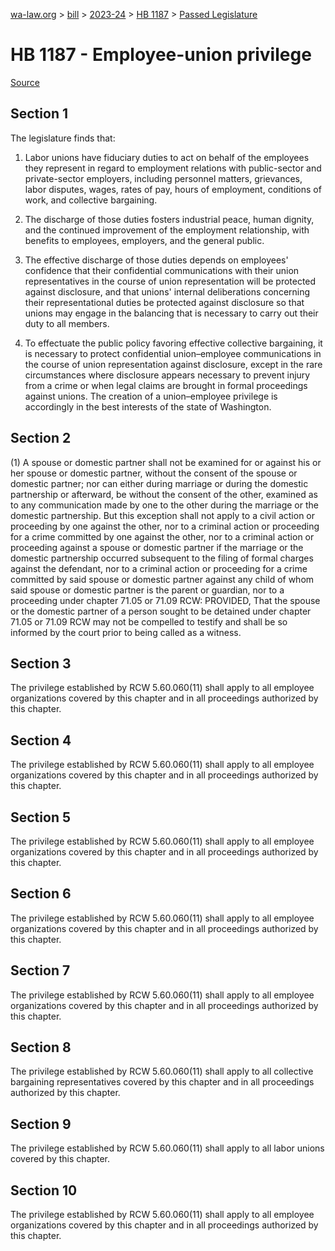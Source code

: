 [wa-law.org](/) > [bill](/bill/) > [2023-24](/bill/2023-24/) > [HB 1187](/bill/2023-24/hb/1187/) > [Passed Legislature](/bill/2023-24/hb/1187/S.PL/)

# HB 1187 - Employee-union privilege

[Source](http://lawfilesext.leg.wa.gov/biennium/2023-24/Pdf/Bills/House%20Passed%20Legislature/1187-S.PL.pdf)

## Section 1
The legislature finds that:

1. Labor unions have fiduciary duties to act on behalf of the employees they represent in regard to employment relations with public-sector and private-sector employers, including personnel matters, grievances, labor disputes, wages, rates of pay, hours of employment, conditions of work, and collective bargaining.

2. The discharge of those duties fosters industrial peace, human dignity, and the continued improvement of the employment relationship, with benefits to employees, employers, and the general public.

3. The effective discharge of those duties depends on employees' confidence that their confidential communications with their union representatives in the course of union representation will be protected against disclosure, and that unions' internal deliberations concerning their representational duties be protected against disclosure so that unions may engage in the balancing that is necessary to carry out their duty to all members.

4. To effectuate the public policy favoring effective collective bargaining, it is necessary to protect confidential union–employee communications in the course of union representation against disclosure, except in the rare circumstances where disclosure appears necessary to prevent injury from a crime or when legal claims are brought in formal proceedings against unions. The creation of a union–employee privilege is accordingly in the best interests of the state of Washington.

## Section 2
(1) A spouse or domestic partner shall not be examined for or against his or her spouse or domestic partner, without the consent of the spouse or domestic partner; nor can either during marriage or during the domestic partnership or afterward, be without the consent of the other, examined as to any communication made by one to the other during the marriage or the domestic partnership. But this exception shall not apply to a civil action or proceeding by one against the other, nor to a criminal action or proceeding for a crime committed by one against the other, nor to a criminal action or proceeding against a spouse or domestic partner if the marriage or the domestic partnership occurred subsequent to the filing of formal charges against the defendant, nor to a criminal action or proceeding for a crime committed by said spouse or domestic partner against any child of whom said spouse or domestic partner is the parent or guardian, nor to a proceeding under chapter 71.05 or 71.09 RCW: PROVIDED, That the spouse or the domestic partner of a person sought to be detained under chapter 71.05 or 71.09 RCW may not be compelled to testify and shall be so informed by the court prior to being called as a witness.

## Section 3
The privilege established by RCW 5.60.060(11) shall apply to all employee organizations covered by this chapter and in all proceedings authorized by this chapter.

## Section 4
The privilege established by RCW 5.60.060(11) shall apply to all employee organizations covered by this chapter and in all proceedings authorized by this chapter.

## Section 5
The privilege established by RCW 5.60.060(11) shall apply to all employee organizations covered by this chapter and in all proceedings authorized by this chapter.

## Section 6
The privilege established by RCW 5.60.060(11) shall apply to all employee organizations covered by this chapter and in all proceedings authorized by this chapter.

## Section 7
The privilege established by RCW 5.60.060(11) shall apply to all employee organizations covered by this chapter and in all proceedings authorized by this chapter.

## Section 8
The privilege established by RCW 5.60.060(11) shall apply to all collective bargaining representatives covered by this chapter and in all proceedings authorized by this chapter.

## Section 9
The privilege established by RCW 5.60.060(11) shall apply to all labor unions covered by this chapter.

## Section 10
The privilege established by RCW 5.60.060(11) shall apply to all employee organizations covered by this chapter and in all proceedings authorized by this chapter.
